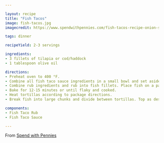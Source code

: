 ```yaml
---

layout: recipe
title: "Fish Tacos"
image: fish-tacos.jpg
imagecredit: https://www.spendwithpennies.com/fish-tacos-recipe-onion-slaw/

tags: dinner

recipeYield: 2-3 servings

ingredients:
- 3 fillets of tilapia or cod/haddock
- 1 tablespoon olive oil

directions:
- Preheat oven to 400 °F.
- Combine all fish taco sauce ingredients in a small bowl and set aside.
- Combine rub ingredients and rub into fish fillets. Place fish on a parchment lined pan and drizzle with olive oil.
- Bake for 12-15 minutes or until flaky and cooked.
- Heat tortillas according to package directions.
- Break fish into large chunks and divide between tortillas. Top as desired and serve.

components:
- Fish Taco Rub
- Fish Taco Sauce

---
```


From [Spend with Pennies](https://www.spendwithpennies.com/fish-tacos-recipe-onion-slaw/)
